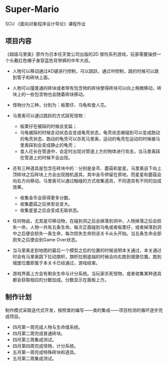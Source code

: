 # Super-Mario
SCU 《面向对象程序设计导论》课程作业

## 项目内容
《超级马里奥》原作为日本任天堂公司出版的2D 冒险系列游戏，玩家需要操控一个头戴红色帽子身穿蓝色背带裤的中年大叔。

- 人物可以移动通过AD键进行控制，可以跳跃，通过W控制，跳的时候可以跳到管子和砖块上面。

- 人物可以撞普通的砖块或者带有包含物的砖块使得砖块可以向上稍微移动，砖块上的一些包含物也会随着砖块移动。

- 怪物分为三种，分别为：板栗仔、乌龟和食人花。
- 马里奥可以通过跳跃的方式踩死怪物：
  - 板栗仔在被踩的时候会变扁；
  - 乌龟被踩的时候走动状态会变成龟壳状态，龟壳状态被碰到可以变成跑动的龟壳状态，跑动的龟壳可以杀死马里奥，运动的龟壳在运动的时候被马里奥踩到会变成静止的龟壳；
  - 食人花长在管道中，会定时出现对管道上方的物体进行攻击，当马里奥踩在管道上的时候不会出现。

- 还有三种道具是包含在砖块中的：分别是金币、蘑菇和星星。马里奥自下向上顶砖块之后砖块上方会出现随机道具。其中金币停留在原地，而星星和蘑菇会向右方向移动。马里奥可以通过触碰的方式收集道具，不同道具有不同的加成效果。
  - 收集金币会获得更多分数。
  - 收集蘑菇之后体型会变大。
  - 收集星星之后会变成无敌状态。

- 任何物品，尤其是可移动物，在碰到洞之后会掉落到洞中，人物掉落之后会损失一命，人物一共有五条生命。每次正面碰到乌龟或者板栗仔，或者掉落到洞中之后便会损失一条生命，每次损失生命则该关卡从头开始。当五条生命全部损失之后便会到Game Over状态。

- 当马里奥走到地图的最后一个模型之后的位置的时候说明本关通过，本关通过时会有马里奥跳下拉动旗帜，旗帜拉倒底端的时候会向右跑到城堡位置。跑到城堡位置即属于本关卡已经通过，游戏结束。

- 游戏界面上方会有剩余生命与计分系统。当玩家杀死怪物，或者收集某种道具都会获取相应的分数加成。分数显示在面板上方。 

## 制作计划
制作模式采取迭代式开发，按照类的编写——类的集成——项目检测的循环逐步完成项目。

- 四月第一周完成人物与生命值系统。
- 四月第二周完成普通砖块。
- 四月第三周集成测试。
- 四月第四周完成怪物，计分系统。
- 五月第一周完成特殊砖块和道具。
- 五月第二周集成测试。
